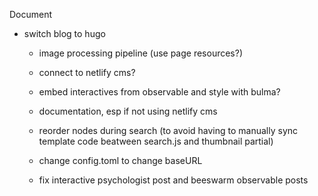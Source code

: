Document


- switch blog to hugo
	- image processing pipeline (use page resources?)
	- connect to netlify cms?
	- embed interactives from observable and style with bulma?
	- documentation, esp if not using netlify cms
	- reorder nodes during search (to avoid having to manually sync template code beatween search.js and thumbnail partial)

    - change config.toml to change baseURL

    - fix interactive psychologist post and beeswarm observable posts